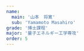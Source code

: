 ```yaml
---
name:
  main: '山本　将寛'
  sub: 'Yamamoto Masahiro'
grade: '博士課程'
major: '量子エネルギー工学専攻'
order: 5
---
```

